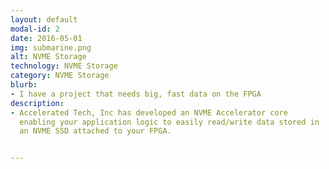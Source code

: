 ```yaml
---
layout: default
modal-id: 2
date: 2016-05-01
img: submarine.png
alt: NVME Storage
technology: NVME Storage
category: NVME Storage
blurb:
- I have a project that needs big, fast data on the FPGA
description:
- Accelerated Tech, Inc has developed an NVME Accelerator core
  enabling your application logic to easily read/write data stored in
  an NVME SSD attached to your FPGA.


---
```


